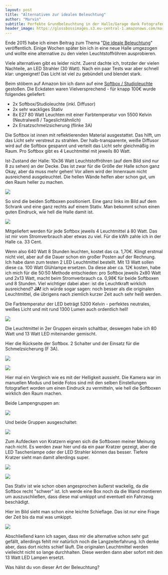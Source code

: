 ```yaml
---
layout: post
title: "Alternativen zur idealen Beleuchtung"
author: "Marvin"
subtitle: Perfekte Grundbeleuchtung in der Halle/Garage dank Fotografenzubehör
header_image: https://glossbossimages.s3.eu-central-1.amazonaws.com/marvin/beleuchtung2.0/DSC00643.jpg
---
```

Ende 2015 habe ich einen Beitrag zum Thema "[Die ideale Beleuchtung](https://glossboss.de/allgemein/die-ideale-beleuchtung/)" veröffentlich. Einige Wochen später bin ich in eine neue Halle umgezogen und wollte eine alternative zu den vielen Leuchtstoffröhren ausprobieren.

Viele alternativen gibt es leider nicht. Zuerst dachte ich, trotzder der vielen Nachteile, an LED Strahler (30 Watt). Nach ein paar Tests war aber schnell klar: ungeeignet! Das Licht ist viel zu gebündelt und blendet stark.

Beim stöbern auf Amazon bin ich dann auf eine [Softbox / Studioleuchte](http://amzn.to/20bRCd8) gestoßen. Die Eckdaten waren Vielversprechend - für knapp 100€ wurde folgendes geliefert:

*   2x Softbox/Studioleuchte (inkl. Diffusor)
*   2x sehr wackliges Stativ
*   8x E27 80 Watt Leuchten mit einer Farbtemperatur von 5500 Kelvin (Neutralweiß / Tageslichtähnlich)
*   2x Ersatzschmelzsicherung (flinke 3A)

Die Softbox ist innen mit reflektierenden Material ausgestattet. Das hilft, um das Licht sehr verstreut zu strahlen. Der halb-transparente, weiße Diffusor wird auf die Softbox gespannt und verteilt das Licht sehr gleichmäßig im Raum. Pro Softbox gibt es 4 Leuchtmittel mit jeweils 80 Watt.

Ist-Zustand der Halle: 10x36 Watt Leuchtstoffröhren (auf dem Bild sind nur 8 zu sehen) an der Decke. Das ist zwar für die Größe der Halle schon ganz Okay, aber da muss mehr gehen! Vor allem wird der Innenraum nicht ausreichend ausgeleuchtet. Die hellen Wände helfen aber schon gut, um den Raum heller zu machen.

![](https://glossbossimages.s3.eu-central-1.amazonaws.com/marvin/beleuchtung2.0/DSC00639.jpg)

So sind die beiden Softboxen positioniert. Eine ganz links im Bild auf dem Schrank und eine ganz rechts auf einem Stativ. Man bekommt schon einen guten Eindruck, wie hell die Halle damit ist.

![](https://glossbossimages.s3.eu-central-1.amazonaws.com/marvin/beleuchtung2.0/DSC00640.jpg)

Mitgeliefert werden für jede Softbox jeweils 4 Leuchtmittel á 80 Watt. Das ist mir vom Stromverbrauch aber etwas zu viel. Für die kWh zahle ich in der Halle ca. 33 Cent.

Wenn also 640 Watt 8 Stunden leuchten, kostet das ca. 1,70€. Klingt erstmal nicht viel, aber auf die Dauer schon ein großer Posten auf der Rechnung. Ich habe dann zum testen 2 LED Leuchtmittel bestellt. Mit 13 Watt sollen diese ca. 100 Watt Glühlampe ersetzen. Da diese aber ca. 12€ kosten, habe ich mich für die 50:50 Methode entschieden: pro Softbox jeweils 2x80 Watt und 2x13 Watt, macht beim Stromverbrauch ca. 0,98€ für beide Softboxen und 8 Stunden. Viel wichtiger dabei aber: ist die Leuchtkraft wirklich ausreichend? **JA!** ich würde sogar sagen: noch besser als die originalen Leuchtmittel, die übrigens nach ziemlich kurzer Zeit auch sehr heiß werden.

Die Farbtemperatur der LED beträgt 5200 Kelvin - perfektes neutrales, weißes Licht und mit rund 1300 Lumen auch ordentlich hell!

![](https://glossbossimages.s3.eu-central-1.amazonaws.com/marvin/beleuchtung2.0/DSC00641.jpg)

Die Leuchtmittel in 2er Gruppen einzeln schaltbar, deswegen habe ich 80 Watt und 13 Watt LED miteinander gemischt.

Hier die Rückseite der Softbox. 2 Schalter und der Einsatz für die Schmelzsicherung (F 3A).

![](https://glossbossimages.s3.eu-central-1.amazonaws.com/marvin/beleuchtung2.0/DSC00648.jpg)

![](https://glossbossimages.s3.eu-central-1.amazonaws.com/marvin/beleuchtung2.0/DSC00643.jpg)

Hier mal ein Vergleich wie es mit der Helligkeit aussieht. Die Kamera war im manuellen Modus und beide Fotos sind mit den selben Einstellungen fotografiert worden um einen Eindruck zu vermitteln, wie hell die Softboxen wirklich den Raum machen.

Beide Lampengruppen an:

![](https://glossbossimages.s3.eu-central-1.amazonaws.com/marvin/beleuchtung2.0/DSC00644.jpg)

Und beide Gruppen ausgeschaltet:

![](https://glossbossimages.s3.eu-central-1.amazonaws.com/marvin/beleuchtung2.0/DSC00645.jpg)

Zum Aufdecken von Kratzern eignen sich die Softboxen meiner Meinung nach nicht. Es werden zwar hier und da ein paar Kratzer gezeigt, aber die LED Taschenlampe oder der LED Strahler können das besser. Tiefere Kratzer sieht man damit allerdings super.

![](https://glossbossimages.s3.eu-central-1.amazonaws.com/marvin/beleuchtung2.0/DSC00649.jpg)

![](https://glossbossimages.s3.eu-central-1.amazonaws.com/marvin/beleuchtung2.0/DSC00650.jpg)

Das Stativ ist wie schon oben angesprochen äußerst wackelig, da die Softbox recht "schwer" ist. Ich werde eine Box noch da die Wand montieren um auszuschließen, dass diese mal umkippt und eventuell ein Fahrzeug beschädigt.

Hier im Bild sieht man schon eine leichte Schieflage. Das ist nur eine Frage der Zeit bis da mal was umkippt.

![](https://glossbossimages.s3.eu-central-1.amazonaws.com/marvin/beleuchtung2.0/DSC00652.jpg)

Abschließend kann ich sagen, dass mir die alternative schon sehr gut gefällt, allerdings fehlt mir natürlich noch die Langzeiterfahrung. Ich denke aber, dass dort nichts schief läuft. Die originalen Leuchtmittel werden vielleicht nicht so lange durchhalten. Diese werden dann aber sofort mit den 13 Watt LED Lampen ersetzt.

Was hälst du von dieser Art der Beleuchtung?